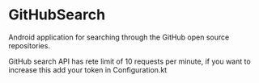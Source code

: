 # GitHubSearch

Android application for searching through the GitHub open source repositories.

GitHub search API has rete limit of 10 requests per minute, if you want to increase this add your token in Configuration.kt

